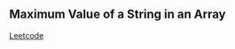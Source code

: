 ## Maximum Value of a String in an Array
[Leetcode](https://leetcode.com/problems/maximum-value-of-a-string-in-an-array)

